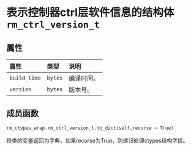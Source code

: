 # 表示控制器ctrl层软件信息的结构体`rm_ctrl_version_t`

## 属性

|  属性  |  类型  |  说明  |
| :--- | :--- | :--- |
|  `build_time`  |  `bytes`  |  编译时间。 |
|  `version`  |  `bytes`  |  版本号。  |

## 成员函数

```Python
rm_ctypes_wrap.rm_ctrl_version_t.to_dict(self,recurse = True)
```

将类的变量返回为字典，如果recurse为True，则递归处理ctypes结构字段。
